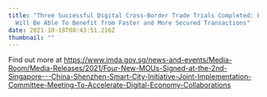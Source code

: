 ```yaml
---
title: "Three Successful Digital Cross-Border Trade Trials Completed: Businesses
  Will Be Able To Benefit from Faster and More Secured Transactions"
date: 2021-10-18T08:43:51.216Z
thumbnail: ""
---
```

Find out more at https://www.imda.gov.sg/news-and-events/Media-Room/Media-Releases/2021/Four-New-MOUs-Signed-at-the-2nd-Singapore---China-Shenzhen-Smart-City-Initiative-Joint-Implementation-Committee-Meeting-To-Accelerate-Digital-Economy-Collaborations